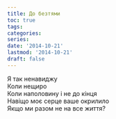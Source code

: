 ```yaml
---
title: До безтями
toc: true
tags:
categories:
series:
date: '2014-10-21'
lastmod: '2014-10-21'
draft: false
---
```


<!--more-->

Я так ненавиджу \
Коли нещиро \
Коли наполовину і не до кінця \
Навіщо моє серце ваше окрилило \
Якщо ми разом не на все життя?
